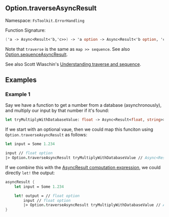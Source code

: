 ## Option.traverseAsyncResult

Namespace: `FsToolkit.ErrorHandling`

Function Signature:

```fsharp
('a -> Async<Result<'b,'c>>) -> 'a option -> Async<Result<'b option, 'c>>
```

Note that `traverse` is the same as `map >> sequence`. See also [Option.sequenceAsyncResult](sequenceAsyncResult.md).

See also Scott Wlaschin's [Understanding traverse and sequence](https://fsharpforfunandprofit.com/posts/elevated-world-4/).

## Examples

### Example 1

Say we have a function to get a number from a database (asynchronously), and multiply our input by that number if it's found:

```fsharp
let tryMultiplyWithDatabaseValue: float -> Async<Result<float, string>> = // ...
```

If we start with an optional vaue, then we could map this funciton using `Option.traverseAsyncResult` as follows:

```fsharp
let input = Some 1.234

input // float option
|> Option.traverseAsyncResult tryMultiplyWithDatabaseValue // Async<Result<float option, string>>
```

If we combine this with the [AsyncResult computation expression](../asyncResult/ce.md), we could directly `let!` the output:

```fsharp
asyncResult {
    let input = Some 1.234

    let! output = // float option
        input // float option
        |> Option.traverseAsyncResult tryMultiplyWithDatabaseValue // Async<Result<float option, string>>
}
```
